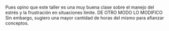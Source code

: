 Pues opino que este taller es una muy buena clase sobre el manejo del estrés y la frustración en situaciones límite. DE OTRO MODO LO MODIFICO
Sin embargo, sugiero una mayor cantidad de horas del mismo para afianzar conceptos.